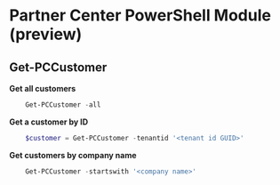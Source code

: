# Partner Center PowerShell Module (preview) #

## Get-PCCustomer ##


**Get all customers**

```powershell
    Get-PCCustomer -all
```

**Get a customer by ID**

```powershell
    $customer = Get-PCCustomer -tenantid '<tenant id GUID>'
```

**Get customers by company name**

```powershell
    Get-PCCustomer -startswith '<company name>'
```
